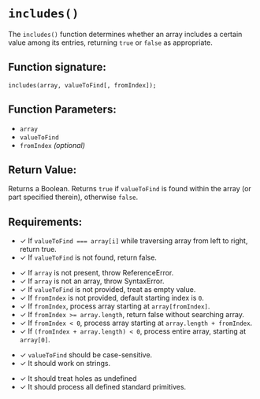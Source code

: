 # `includes()`
The `includes()` function determines whether an array includes a certain value among its entries, returning `true` or `false` as appropriate.

## Function signature:
    includes(array, valueToFind[, fromIndex]);

## Function Parameters:
- `array`
- `valueToFind`
- `fromIndex` _(optional)_

## Return Value:
Returns a Boolean. Returns `true` if `valueToFind` is found within the array (or part specified therein), otherwise `false`.

## Requirements:
<!-- 1. Basic Returns ✓ -->
- ✓ If `valueToFind === array[i]` while traversing array from left to right, return true.
- ✓ If `valueToFind` is not found, return false. 

<!-- 2. Arguement Handling ✓ -->
- ✓ If `array` is not present, throw ReferenceError.
- ✓ If `array` is not an array, throw SyntaxError.
- ✓ If `valueToFind` is not provided, treat as empty value.
- ✓ If `fromIndex` is not provided, default starting index is `0`.
- ✓ If `fromIndex`, process array starting at `array[fromIndex]`.
- ✓ If `fromIndex >= array.length`, return false without searching array.
- ✓ If `fromIndex < 0`, process array starting at `array.length + fromIndex`.
- ✓ If `(fromIndex + array.length) < 0`, process entire array, starting at `array[0]`.

<!-- 3. Functionality ✓ -->
- ✓ `valueToFind` should be case-sensitive.
- ✓ It should work on strings.

<!-- 4. Edge Cases ✓ -->
- ✓ It should treat holes as undefined
- ✓ It should process all defined standard primitives.